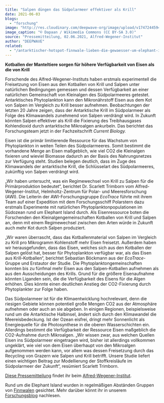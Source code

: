 ```yaml
---
title: "Salpen düngen das Südpolarmeer effektiver als Krill"
date: 2021-06-03
blogs: 
  - "forschung"
image: "http://res.cloudinary.com/deepwave-org/image/upload/v1747244594/deepwave.org/1024px-Salpen.jpg"
image_caption: "© Dapaan / Wikimedia Commons (CC BY-SA 3.0)"
source: "Pressemitteilung, 02.06.2021, Alfred-Wegener-Institut"
author: "DEEPWAVE"
related: 
  - "/antarktischer-hotspot-finnwale-lieben-die-gewaesser-um-elephant-island/"
---
```


**Kotballen der Manteltiere sorgen für höhere Verfügbarkeit von Eisen als die von Krill**

Forschende des Alfred-Wegener-Instituts haben erstmals experimentell die Freisetzung von Eisen aus den Kotballen von Krill und Salpen unter natürlichen Bedingungen gemessen und dessen Verfügbarkeit an einer natürlichen Gemeinschaft von Kleinalgen des Südpolarmeeres getestet. Antarktisches Phytoplankton kann den Mikronährstoff Eisen aus dem Kot von Salpen im Vergleich zu Krill besser aufnehmen. Beobachtungen der letzten 20 Jahre zeigen, dass der Antarktische Krill im Südpolarmeer als Folge des Klimawandels zunehmend von Salpen verdrängt wird. In Zukunft könnten Salpen effektiver als Krill die Fixierung des Treibhausgases Kohlendioxid durch antarktische Mikroalgen ankurbeln. Das berichtet das Forschungsteam jetzt in der Fachzeitschrift _Current Biology._

Eisen ist die primär limitierende Ressource für das Wachstum von Phytoplankton in weiten Teilen des Südpolarmeeres. Somit bestimmt die vorhandene Menge an Eisen maßgeblich, wie viel CO2 die Kleinalgen fixieren und wieviel Biomasse dadurch an der Basis des Nahrungsnetzes zur Verfügung steht. Studien belegen deutlich, dass im Zuge des Klimawandels der antarktische Krill, die Schlüsselart des Südpolarmeeres, zukünftig von Salpen verdrängt wird.

„Wir haben untersucht, was ein Regimewechsel von Krill zu Salpen für die Primärproduktion bedeutet“, berichtet Dr. Scarlett Trimborn vom Alfred-Wegener-Institut, Helmholtz-Zentrum für Polar- und Meeresforschung (AWI). Die Leiterin der AWI-Forschungsgruppe _EcoTrace_ führte mit ihrem Team auf einer Expedition mit dem Forschungsschiff Polarstern dazu erstmals Experimente mit natürlichen Phytoplanktonpopulationen im Südozean rund um Elephant Island durch. Als Eisenressource boten die Forschenden den Kleinalgengemeinschaften Kotballen von Krill und Salpen an, denn mit einem Regimewechsel zwischen den Arten würde in Zukunft auch mehr Kot durch Salpen produziert.

„Wir waren überrascht, dass das Kotballenmaterial von Salpen im Vergleich zu Krill pro Mikrogramm Kohlenstoff mehr Eisen freisetzt. Außerdem haben wir herausgefunden, dass das Eisen, welches sich aus den Kotballen der Salpen gelöst hat, besser für Phytoplankton verfügbar war, als das Eisen aus Krill-Kotballen“, berichtet Sebastian Böckmann aus der _EcoTrace_\-Gruppe und Erstautor der Studie. Die Phytoplanktongemeinschaften konnten bis zu fünfmal mehr Eisen aus den Salpen-Kotballen aufnehmen als aus den Ausscheidungen des Krills. Grund für die größere Eisenaufnahme könnten Liganden sein, die die Verfügbarkeit des Eisens für die Algen erhöhen. Dies könnte einen deutlichen Anstieg der CO2\-Fixierung durch Phytoplankter zur Folge haben.

Das Südpolarmeer ist für die Klimaentwicklung hochrelevant, denn die riesigen Gebiete können potentiell große Mengen CO2 aus der Atmosphäre aufnehmen oder auch an sie abgeben. In einigen Regionen, beispielsweise rund um die Antarktische Halbinsel, ändert sich durch den Klimawandel die Meereisbedeckung. Ist der Ozean eisfrei, dringt mehr Sonnenlicht als Energiequelle für die Photosynthese in die oberen Wasserschichten ein. Allerdings bestimmt die Verfügbarkeit der Ressource Eisen maßgeblich die CO2\-Aufnahme durch Mikroalgen. „Wir wissen zwar, aus welchen Quellen Eisen ins Südpolarmeer eingetragen wird, bisher ist allerdings vollkommen ungeklärt, wie viel von dem Eisen überhaupt von den Mikroalgen aufgenommen werden kann, vor allem was dessen Freisetzung durch das Recycling von Grazern wie Salpen und Krill betrifft. Unsere Studie liefert einen wichtigen Beitrag zur Modellierung der Stoffkreisläufe im Südpolarmeer der Zukunft“, resümiert Scarlett Trimborn.

[Diese Pressemitteilung](https://www.awi.de/ueber-uns/service/presse/presse-detailansicht/salpen-duengen-das-suedpolarmeer-effektiver-als-krill.html) findet ihr beim [Alfred-Wegener-Institut](https://www.awi.de/).

Rund um die Elephant Island wurden in regelmäßigen Abständen Gruppen von [Finnwalen](https://www.deepwave.org/antarktischer-hotspot-finnwale-lieben-die-gewaesser-um-elephant-island/) gesichtet. Mehr darüber könnt ihr in unserem [Forschungsblog](https://www.deepwave.org/blogs/forschung/) nachlesen.

